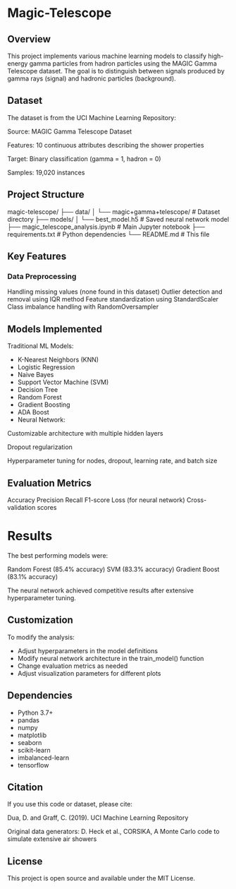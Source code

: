 # Magic-Telescope
## Overview
This project implements various machine learning models to classify high-energy gamma particles from hadron particles using the MAGIC Gamma Telescope dataset. The goal is to distinguish between signals produced by gamma rays (signal) and hadronic particles (background).

## Dataset
The dataset is from the UCI Machine Learning Repository:

Source: MAGIC Gamma Telescope Dataset

Features: 10 continuous attributes describing the shower properties

Target: Binary classification (gamma = 1, hadron = 0)

Samples: 19,020 instances

## Project Structure
magic-telescope/
├── data/
│   └── magic+gamma+telescope/  # Dataset directory
├── models/
│   └── best_model.h5           # Saved neural network model
├── magic_telescope_analysis.ipynb  # Main Jupyter notebook
├── requirements.txt            # Python dependencies
└── README.md                  # This file

## Key Features
### Data Preprocessing
Handling missing values (none found in this dataset)
Outlier detection and removal using IQR method
Feature standardization using StandardScaler
Class imbalance handling with RandomOversampler

## Models Implemented
Traditional ML Models:

- K-Nearest Neighbors (KNN)
- Logistic Regression
- Naive Bayes
- Support Vector Machine (SVM)
- Decision Tree
- Random Forest
- Gradient Boosting
- ADA Boost
- Neural Network:

Customizable architecture with multiple hidden layers

Dropout regularization

Hyperparameter tuning for nodes, dropout, learning rate, and batch size

## Evaluation Metrics
Accuracy
Precision
Recall
F1-score
Loss (for neural network)
Cross-validation scores

# Results
The best performing models were:

Random Forest (85.4% accuracy)
SVM (83.3% accuracy)
Gradient Boost (83.1% accuracy)

The neural network achieved competitive results after extensive hyperparameter tuning.

## Customization
To modify the analysis:

- Adjust hyperparameters in the model definitions
- Modify neural network architecture in the train_model() function
- Change evaluation metrics as needed
- Adjust visualization parameters for different plots

## Dependencies
- Python 3.7+
- pandas
- numpy
- matplotlib
- seaborn
- scikit-learn
- imbalanced-learn
- tensorflow

## Citation
If you use this code or dataset, please cite:

Dua, D. and Graff, C. (2019). UCI Machine Learning Repository

Original data generators: D. Heck et al., CORSIKA, A Monte Carlo code to simulate extensive air showers

## License
This project is open source and available under the MIT License.
